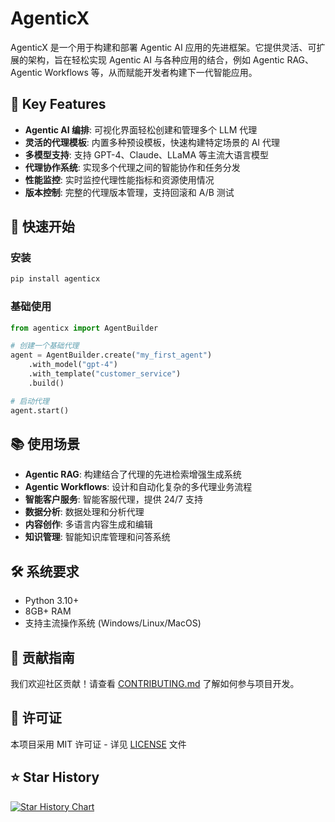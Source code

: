 # AgenticX

AgenticX 是一个用于构建和部署 Agentic AI 应用的先进框架。它提供灵活、可扩展的架构，旨在轻松实现 Agentic AI 与各种应用的结合，例如 Agentic RAG、Agentic Workflows 等，从而赋能开发者构建下一代智能应用。

## 🌟 Key Features

- **Agentic AI 编排**: 可视化界面轻松创建和管理多个 LLM 代理
- **灵活的代理模板**: 内置多种预设模板，快速构建特定场景的 AI 代理
- **多模型支持**: 支持 GPT-4、Claude、LLaMA 等主流大语言模型
- **代理协作系统**: 实现多个代理之间的智能协作和任务分发
- **性能监控**: 实时监控代理性能指标和资源使用情况
- **版本控制**: 完整的代理版本管理，支持回滚和 A/B 测试

## 🚀 快速开始

### 安装

```bash
pip install agenticx
```

### 基础使用

```python
from agenticx import AgentBuilder

# 创建一个基础代理
agent = AgentBuilder.create("my_first_agent")
    .with_model("gpt-4")
    .with_template("customer_service")
    .build()

# 启动代理
agent.start()
```

## 📚 使用场景

- **Agentic RAG**: 构建结合了代理的先进检索增强生成系统
- **Agentic Workflows**: 设计和自动化复杂的多代理业务流程
- **智能客户服务**: 智能客服代理，提供 24/7 支持
- **数据分析**: 数据处理和分析代理
- **内容创作**: 多语言内容生成和编辑
- **知识管理**: 智能知识库管理和问答系统

## 🛠 系统要求

- Python 3.10+
- 8GB+ RAM
- 支持主流操作系统 (Windows/Linux/MacOS)

## 🤝 贡献指南

我们欢迎社区贡献！请查看 [CONTRIBUTING.md](CONTRIBUTING.md) 了解如何参与项目开发。

## 📄 许可证

本项目采用 MIT 许可证 - 详见 [LICENSE](LICENSE) 文件

## ⭐ Star History

[![Star History Chart](https://api.star-history.com/svg?repos=agenticx/agenticx&type=Date)](https://star-history.com/#agenticx/agenticx&Date)